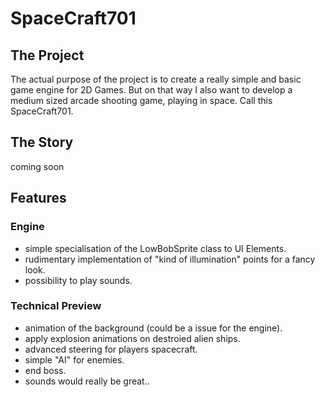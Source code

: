 # SpaceCraft701 #

## The Project ##
The actual purpose of the project is to create a really simple and basic game
engine for 2D Games. But on that way I also want to develop a medium sized 
arcade shooting game, playing in space. Call this SpaceCraft701.

## The Story ##
coming soon  

## Features ##
### Engine ###
- simple specialisation of the LowBobSprite class to UI Elements.
- rudimentary implementation of "kind of illumination" points for a fancy look.
- possibility to play sounds.

### Technical Preview ###
- animation of the background (could be a issue for the engine).
- apply explosion animations on destroied alien ships.
- advanced steering for players spacecraft.
- simple "AI" for enemies.
- end boss.
- sounds would really be great..